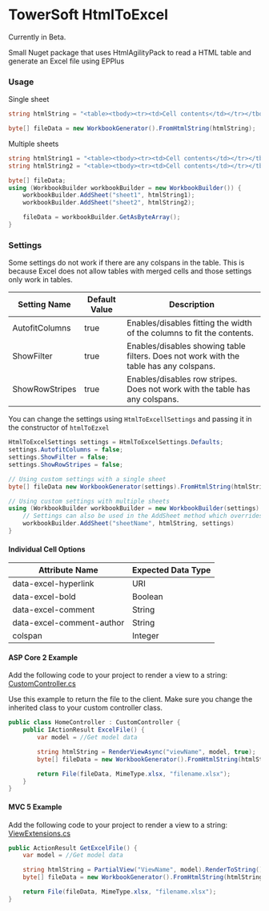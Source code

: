 # TowerSoft HtmlToExcel

Currently in Beta. 

Small Nuget package that uses HtmlAgilityPack to read a HTML table and generate an Excel file using EPPlus

### Usage

Single sheet
```csharp
string htmlString = "<table><tbody><tr><td>Cell contents</td></tr></tbody></table>";

byte[] fileData = new WorkbookGenerator().FromHtmlString(htmlString);
```

Multiple sheets
```csharp
string htmlString1 = "<table><tbody><tr><td>Cell contents</td></tr></tbody></table>";
string htmlString2 = "<table><tbody><tr><td>Cell contents</td></tr></tbody></table>";

byte[] fileData;
using (WorkbookBuilder workbookBuilder = new WorkbookBuilder()) {
    workbookBuilder.AddSheet("sheet1", htmlString1);
    workbookBuilder.AddSheet("sheet2", htmlString2);

    fileData = workbookBuilder.GetAsByteArray();
}
```

### Settings

Some settings do not work if there are any colspans in the table.
This is because Excel does not allow tables with merged cells and those settings only work in tables.

| Setting Name | Default Value | Description |
|--------------|---------------|-------------|
| AutofitColumns | true | Enables/disables fitting the width of the columns to fit the contents. |
| ShowFilter | true | Enables/disables showing table filters. Does not work with the table has any colspans. |
| ShowRowStripes | true | Enables/disables row stripes. Does not work with the table has any colspans. |

You can change the settings using `HtmlToExcellSettings`
and passing it in the constructor of `htmlToEzxel`

```csharp
HtmlToExcelSettings settings = HtmlToExcelSettings.Defaults;
settings.AutofitColumns = false;
settings.ShowFilter = false;
settings.ShowRowStripes = false;

// Using custom settings with a single sheet
byte[] fileData new WorkbookGenerator(settings).FromHtmlString(htmlString);

// Using custom settings with multiple sheets
using (WorkbookBuilder workbookBuilder = new WorkbookBuilder(settings) {
    // Settings can also be used in the AddSheet method which overrides the setting on the WorkbookBuilder
    workbookBuilder.AddSheet("sheetName", htmlString, settings)
}
```

#### Individual Cell Options


| Attribute Name | Expected Data Type | 
|----------------|--------------------|
| data-excel-hyperlink | URI | Creates a hyperlink on the cell. Must be a parsable absolute URI.
| data-excel-bold | Boolean | Sets if the cell style will be set to bold.
| data-excel-comment | String | Adds a comment to the cell
| data-excel-comment-author | String | Sets the author for the comment
| colspan | Integer | Merges this cell with the following cells.


#### ASP Core 2 Example
Add the following code to your project to render a view to a string:
[CustomController.cs](https://gist.github.com/StrutTower/da303d31f2c930cb5a34af7a0968a0d3)

Use this example to return the file to the client. Make sure you change the inherited class to your custom controller class.

```csharp
public class HomeController : CustomController {
    public IActionResult ExcelFile() {
        var model = //Get model data

        string htmlString = RenderViewAsync("viewName", model, true);
        byte[] fileData = new WorkbookGenerator().FromHtmlString(htmlString);

        return File(fileData, MimeType.xlsx, "filename.xlsx");
    }
}
```


#### MVC 5 Example
Add the following code to your project to render a view to a string:
[ViewExtensions.cs](https://gist.github.com/StrutTower/d5aa7677f5bb22fb5a5c28c0faab885c)

```csharp
public ActionResult GetExcelFile() {
    var model = //Get model data

    string htmlString = PartialView("ViewName", model).RenderToString();
    byte[] fileData = new WorkbookGenerator().FromHtmlString(htmlString);

    return File(fileData, MimeType.xlsx, "filename.xlsx");
}
```
